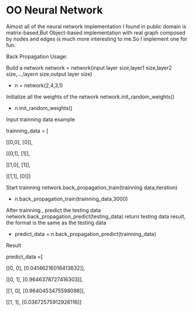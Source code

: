 # OO Neural Network

Almost all of the neural network implementation I found in public domain is matrix-based.But Object-based implementation with real graph composed by nodes and edges is much more interesting to me.So I implement one for fun.

Back Propagation Usage:

Build a network
network = network(input layer size,layer1 size,layer2 size,...,layern size,output layer size) 
* n = network(2,4,3,1)


Initialize all the weights of the network
network.init_random_weights()
* n.init_random_weights()


Input trainning data example

trainning_data = [

[[0,0], [0]],

[[0,1], [1]],

[[1,0], [1]],

[[1,1], [0]]]


Start trainning
network.back_propagation_train(trainning data,iteration)
* n.back_propagation_train(trainning_data,3000)


After trainning , predict the testing data
network.back_propagation_predict(testing_data) 
return testing data result, the format is the same as the testing data
* predict_data = n.back_propagation_predict(trainning_data)

Result

predict_data =[

[[0, 0], [0.04146216018413632]],

[[0, 1], [0.9646378727416303]],

[[1, 0], [0.9640453475598098]],

[[1, 1], [0.03672575912926116]]

